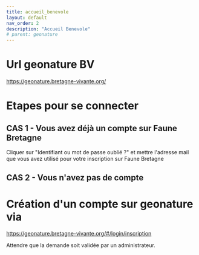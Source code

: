 ```yaml
---
title: accueil_benevole
layout: default
nav_order: 2
description: "Accueil Benevole"
# parent: geonature
---
```


# Url geonature BV
https://geonature.bretagne-vivante.org/

# Etapes pour se connecter

## CAS 1 - Vous avez déjà un compte sur Faune Bretagne
Cliquer sur "Identifiant ou mot de passe oublié ?"
et mettre l'adresse mail que vous avez utilisé pour votre inscription sur Faune Bretagne

## CAS 2 - Vous n'avez pas de compte 

# Création d'un compte sur geonature via 
https://geonature.bretagne-vivante.org/#/login/inscription

Attendre que la demande soit validée par un administrateur.



